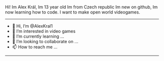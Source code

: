 Hi! Im Alex Král, 
Im 13 year old
Im from Czech republic 
Im new on github, 
Im now learning how to code.
I want to make open world videogames.
_______________________________________________
- 👋 Hi, I’m @AlexKral1
- 👀 I’m interested in video games
- 🌱 I’m currently learning ...
- 💞️ I’m looking to collaborate on ...
- 📫 How to reach me ...
_______________________________________________
